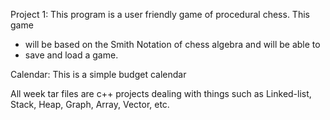   Project 1: This program is a user friendly game of procedural chess. This game
* will be based on the Smith Notation of chess algebra and will be able to
* save and load a game. 


Calendar: This is a simple budget calendar

All week tar files are c++ projects dealing with things such as Linked-list, Stack, Heap, Graph, Array, Vector, etc. 
